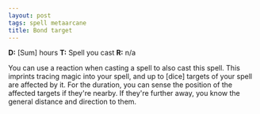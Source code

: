 ```yaml
---
layout: post
tags: spell metaarcane
title: Bond target
---
```

<b>D:</b> [Sum] hours <b>T:</b> Spell you cast <b>R:</b> n/a

You can use a reaction when casting a spell to also cast this spell. This imprints tracing magic into your spell, and up to [dice] targets of your spell are affected by it. For the duration, you can sense the position of the affected targets if they're nearby. If they're further away, you know the general distance and direction to them.
